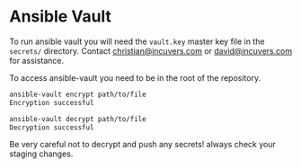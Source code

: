 # Ansible Vault

To run ansible vault you will need the `vault.key` master key file in the `secrets/` directory. Contact christian@incuvers.com or david@incuvers.com for assistance.

To access ansible-vault you need to be in the root of the repository.

```bash
ansible-vault encrypt path/to/file
Encryption successful
```

```bash
ansible-vault decrypt path/to/file
Decryption successful
```

Be very careful not to decrypt and push any secrets! always check your staging changes.
